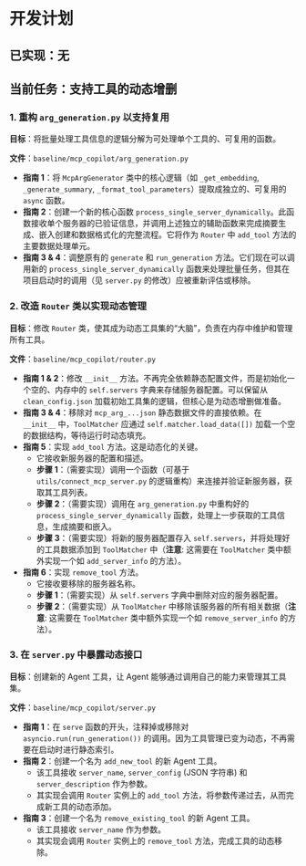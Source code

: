 # 开发计划

## 已实现：无

## 当前任务：支持工具的动态增删

### 1. 重构 `arg_generation.py` 以支持复用

**目标**：将批量处理工具信息的逻辑分解为可处理单个工具的、可复用的函数。

**文件**：`baseline/mcp_copilot/arg_generation.py`

-   **指南 1**：将 `McpArgGenerator` 类中的核心逻辑（如 `_get_embedding`, `_generate_summary`, `_format_tool_parameters`）提取成独立的、可复用的 `async` 函数。
-   **指南 2**：创建一个新的核心函数 `process_single_server_dynamically`。此函数接收单个服务器的已验证信息，并调用上述独立的辅助函数来完成摘要生成、嵌入创建和数据格式化的完整流程。它将作为 `Router` 中 `add_tool` 方法的主要数据处理单元。
-   **指南 3 & 4**：调整原有的 `generate` 和 `run_generation` 方法。它们现在可以调用新的 `process_single_server_dynamically` 函数来处理批量任务，但其在项目启动时的调用（见 `server.py` 的修改）应被重新评估或移除。

### 2. 改造 `Router` 类以实现动态管理

**目标**：修改 `Router` 类，使其成为动态工具集的“大脑”，负责在内存中维护和管理所有工具。

**文件**：`baseline/mcp_copilot/router.py`

-   **指南 1 & 2**：修改 `__init__` 方法。不再完全依赖静态配置文件，而是初始化一个空的、内存中的 `self.servers` 字典来存储服务器配置。可以保留从 `clean_config.json` 加载初始工具集的逻辑，但核心是为动态增删做准备。
-   **指南 3 & 4**：移除对 `mcp_arg_...json` 静态数据文件的直接依赖。在 `__init__` 中，`ToolMatcher` 应通过 `self.matcher.load_data([])` 加载一个空的数据结构，等待运行时动态填充。
-   **指南 5**：实现 `add_tool` 方法。这是动态化的关键。
    -   它接收新服务器的配置和描述。
    -   **步骤 1**：（需要实现）调用一个函数（可基于 `utils/connect_mcp_server.py` 的逻辑重构）来连接并验证新服务器，获取其工具列表。
    -   **步骤 2**：（需要实现）调用在 `arg_generation.py` 中重构好的 `process_single_server_dynamically` 函数，处理上一步获取的工具信息，生成摘要和嵌入。
    -   **步骤 3**：（需要实现）将新的服务器配置存入 `self.servers`，并将处理好的工具数据添加到 `ToolMatcher` 中（**注意**: 这需要在 `ToolMatcher` 类中额外实现一个如 `add_server_info` 的方法）。
-   **指南 6**：实现 `remove_tool` 方法。
    -   它接收要移除的服务器名称。
    -   **步骤 1**：（需要实现）从 `self.servers` 字典中删除对应的服务器配置。
    -   **步骤 2**：（需要实现）从 `ToolMatcher` 中移除该服务器的所有相关数据（**注意**: 这需要在 `ToolMatcher` 类中额外实现一个如 `remove_server_info` 的方法）。

### 3. 在 `server.py` 中暴露动态接口

**目标**：创建新的 Agent 工具，让 Agent 能够通过调用自己的能力来管理其工具集。

**文件**：`baseline/mcp_copilot/server.py`

-   **指南 1**：在 `serve` 函数的开头，注释掉或移除对 `asyncio.run(run_generation())` 的调用。因为工具管理已变为动态，不再需要在启动时进行静态索引。
-   **指南 2**：创建一个名为 `add_new_tool` 的新 Agent 工具。
    -   该工具接收 `server_name`, `server_config` (JSON 字符串) 和 `server_description` 作为参数。
    -   其实现会调用 `Router` 实例上的 `add_tool` 方法，将参数传递过去，从而完成新工具的动态添加。
-   **指南 3**：创建一个名为 `remove_existing_tool` 的新 Agent 工具。
    -   该工具接收 `server_name` 作为参数。
    -   其实现会调用 `Router` 实例上的 `remove_tool` 方法，完成工具的动态移除。